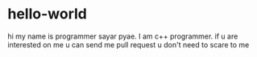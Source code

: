 # hello-world
hi my name is programmer sayar pyae. I am c++ programmer. if u are interested on me u can send me pull request u don't need to scare to me
